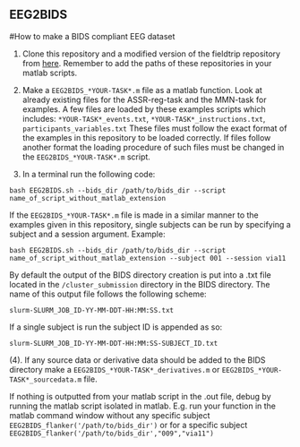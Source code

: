 ## EEG2BIDS
#How to make a BIDS compliant EEG dataset
1. Clone this repository and a modified version of the fieldtrip repository from [here](https://github.com/SimonYamazaki/fieldtrip). Remember to add the paths of these repositories in your matlab scripts.

2. Make a ```EEG2BIDS_*YOUR-TASK*.m``` file as a matlab function. Look at already existing files for the ASSR-reg-task and the MMN-task for examples. A few files are loaded by these examples scripts which includes: 
	```*YOUR-TASK*_events.txt```,
	```*YOUR-TASK*_instructions.txt```,
	```participants_variables.txt```
These files must follow the exact format of the examples in this repository to be loaded correctly. If files follow another format the loading procedure of such files must be changed in the ```EEG2BIDS_*YOUR-TASK*.m``` script. 

3. In a terminal run the following code: 
```
bash EEG2BIDS.sh --bids_dir /path/to/bids_dir --script name_of_script_without_matlab_extension
```
If the ```EEG2BIDS_*YOUR-TASK*.m``` file is made in a similar manner to the examples given in this repository, single subjects can be run by specifying a subject and a session argument. Example:
```
bash EEG2BIDS.sh --bids_dir /path/to/bids_dir --script name_of_script_without_matlab_extension --subject 001 --session via11
```
By default the output of the BIDS directory creation is put into a .txt file located in the ```/cluster_submission``` directory in the BIDS directory. The name of this output file follows the following scheme: 
```
slurm-SLURM_JOB_ID-YY-MM-DDT-HH:MM:SS.txt
```
If a single subject is run the subject ID is appended as so:
```
slurm-SLURM_JOB_ID-YY-MM-DDT-HH:MM:SS-SUBJECT_ID.txt
```

(4). If any source data or derivative data should be added to the BIDS directory make a ```EEG2BIDS_*YOUR-TASK*_derivatives.m``` or ```EEG2BIDS_*YOUR-TASK*_sourcedata.m``` file.

If nothing is outputted from your matlab script in the .out file, debug by running the matlab script isolated in matlab. E.g. run your function in the matlab command window without any specific subject ```EEG2BIDS_flanker('/path/to/bids_dir')``` or for a specific subject ```EEG2BIDS_flanker('/path/to/bids_dir',"009","via11")```
